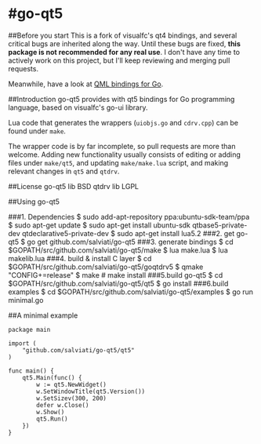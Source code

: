 #go-qt5
=====

##Before you start
This is a fork of visualfc's qt4 bindings, and several critical bugs are inherited along the way. Until these bugs are fixed, **this package is not recommended for any real use**.
I don't have any time to actively work on this project, but I'll keep reviewing and merging pull requests.

Meanwhile, have a look at [QML bindings for Go](https://github.com/niemeyer/qml).

##Introduction
go-qt5 provides with qt5 bindings for Go programming language, based on visualfc's go-ui library.

Lua code that generates the wrappers (`uiobjs.go` and `cdrv.cpp`) can be found under `make`.

The wrapper code is by far incomplete, so pull requests are more than welcome. Adding new functionality usually consists of editing or adding files under `make/qt5`, and updating `make/make.lua` script, and making relevant changes in `qt5` and `qtdrv`.


##License
	go-qt5 lib BSD
	qtdrv lib LGPL

##Using go-qt5

###1. Dependencies
	$ sudo add-apt-repository ppa:ubuntu-sdk-team/ppa
	$ sudo apt-get update
	$ sudo apt-get install ubuntu-sdk qtbase5-private-dev qtdeclarative5-private-dev
	$ sudo apt-get install lua5.2 
###2. get go-qt5
	$ go get github.com/salviati/go-qt5
###3. generate bindings
	$ cd $GOPATH/src/github.com/salviati/go-qt5/make
	$ lua make.lua
	$ lua makelib.lua
###4. build & install C layer
	$ cd $GOPATH/src/github.com/salviati/go-qt5/goqtdrv5
	$ qmake "CONFIG+=release"
	$ make
	# make install
###5.build go-qt5
	$ cd $GOPATH/src/github.com/salviati/go-qt5/qt5
	$ go install
###6.build examples
	$ cd $GOPATH/src/github.com/salviati/go-qt5/examples
	$ go run minimal.go

##A minimal example

	package main

	import (
	    "github.com/salviati/go-qt5/qt5"
    )
    
    func main() {
	    qt5.Main(func() {
		    w := qt5.NewWidget()
		    w.SetWindowTitle(qt5.Version())
		    w.SetSizev(300, 200)
		    defer w.Close()
		    w.Show()
		    qt5.Run()
	    })
    }
